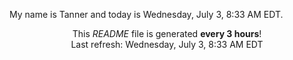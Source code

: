 My name is Tanner and today is Wednesday, July 3, 8:33 AM EDT.

<p align="center">This <i>README</i> file is generated <b>every 3 hours</b>!</br>Last refresh: Wednesday, July 3, 8:33 AM EDT<br /></p>
